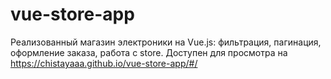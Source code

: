 # vue-store-app

Реализованный магазин электроники на Vue.js: фильтрация, пагинация, оформление заказа, работа с store.
Доступен для просмотра на https://chistayaaa.github.io/vue-store-app/#/ 
